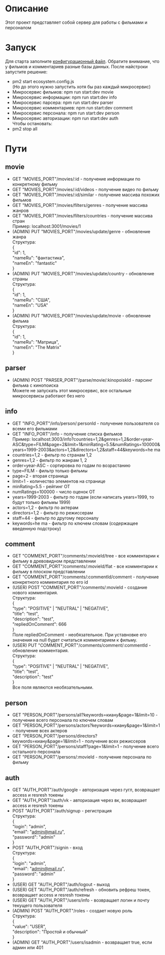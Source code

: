 # Описание
Этот проект представляет собой сервер для работы с фильмами и персоналом

# Запуск
Для старта заполните [конфигурационный файл](.env). Обратите внимание, что у фильмов и комментариев разные базы данных. После найстроки запустите решение:  
- pm2 start ecosystem.config.js  
(Но до этого нужно запустить хотя бы раз каждый микросервис)  
- Микросервис фильмов: npm run start:dev movie  
- Микросервис информации: npm run start:dev info  
- Микросервис парсера: npm run start:dev parser  
- Микросервис комментариев: npm run start:dev comment  
- Микросервис персонала: npm run start:dev person  
- Микросервис авторизации: npm run start:dev auth  
Чтобы остановать:  
- pm2 stop all  

# Пути
## movie
- GET "MOVIES_PORT"/movies/:id - получение информации по конкретному фильму
- GET "MOVIES_PORT"/movies/:id/videos - получение видео по фильму
- GET "MOVIES_PORT"/movies/:id/similar - получение массива похожих фильмов  
- GET "MOVIES_PORT"/movies/filters/genres - получение массива жанров  
- GET "MOVIES_PORT"/movies/filters/countries - получение массива стран  
Пример: localhost:3001/movies/1  
- (ADMIN) PUT "MOVIES_PORT"/movies/update/genre - обновление жанра  
Структура:  
{  
    "id": 1,  
    "nameRu": "фантастика",  
    "nameEn": "fantastic"  
}  
- (ADMIN) PUT "MOVIES_PORT"/movies/update/country - обновление страны  
Структура:  
{  
    "id": 1,  
    "nameRu": "США",  
    "nameEn": "USA"  
}  
- (ADMIN) PUT "MOVIES_PORT"/movies/update/movie - обновление фильма  
Структура:  
{  
    "id": 1,  
    "nameRu": "Матрица",  
    "nameEn": "The Matrix"  
}  

## parser
- (ADMIN) POST "PARSER_PORT"/parse/movie/:kinopoiskId - парсинг фильма с кинопоиска  
Можете не запускать этот микросервис, все остальные микросервисы работают без него

## info
- GET "INFO_PORT"/info/person/:personId - получение пользователя со всеми его фильмами  
- GET "INFO_PORT"/info - получение списка фильмов  
Пример: localhost:3003/info?countries=1,2&genres=1,2&order=year-ASC&type=FILM&page=2&limit=1&minRating=5.5&numRatings=100000&years=1999-2003&actors=1,2&directors=1,2&staff=44&keywords=he ma  
- countries=1,2 - фильтр по странам 1,2
- genres=1,2 - фильтр по жанрам 1, 2
- order=year-ASC - сортировка по годам по возрастанию
- type=FILM - фильтр только фильмы
- page=2 - вторая страница
- limit=1 - количество элементов на странице
- minRating=5.5 - рейтинг ОТ
- numRatings=100000 - число оценок ОТ
- years=1999-2003 - фильтр по годам (если написать years=1999, то будут только фильмы 1999)
- actors=1,2 - фильтр по актерам  
- directors=1,2 - фильтр по режиссерам  
- staff=44 - фильтр по другому персоналу  
- keywords=he ma  - фильтр по ключем словам (содержащее введенную подстроку)

## comment
- GET "COMMENT_PORT"/comments/:movieId/tree - все комментарии к фильму в древовидном представлении
- GET "COMMENT_PORT"/comments/:movieId/flat - все комментарии к фильму в плоском представлении
- GET "COMMENT_PORT"/comments/:commentId/comment - получение конкретного комментария по его id
- (USER) POST "COMMENT_PORT"/comments/:movieId - создание нового комментария.  
Структура:  
{  
    "type": "POSITIVE" | "NEUTRAL" | "NEGATIVE",  
    "title": "test",  
    "description": "test",  
    "repliedOnComment": 666  
}  
Поле repliedOnComment - необязательное. При уставновке его значения на null будет считаться комментарием к фильму.  
- (USER) PUT "COMMENT_PORT"/comments/comment/:commentId - обновление комментария.  
Структура:  
{  
    "type": "POSITIVE" | "NEUTRAL" | "NEGATIVE",  
    "title": "test",  
    "description": "test"  
}  
Все поля являются необязательными.

## person
- GET "PERSON_PORT"/persons/all?keywords=киану&page=1&limit=10 - получение всего персонала по ключем словам  
- GET "PERSON_PORT"/persons/actors?keywords=киану&page=1&limit=1 - получение всех актеров  
- GET "PERSON_PORT"/persons/directors?keywords=киану&page=1&limit=1 - получение всех режиссеров  
- GET "PERSON_PORT"/persons/staff?page=1&limit=1 - получение всего остального персонала  
- GET "PERSON_PORT"/persons/:movieId - получение персонала по фильму  

## auth
- GET "AUTH_PORT"/auth/google - авторизация через гугл, возвращает access и resresh токены  
- GET "AUTH_PORT"/auth/vk - авторизация через вк, возвращает access и resresh токены  
- POST "AUTH_PORT"/auth/signup - регистрация  
Структура:  
{  
    "login": "admin",  
    "email": "admin@mail.ru",  
    "password": "admin"  
}  
- POST "AUTH_PORT"/signin - вход  
Структура:  
{  
    "login": "admin",  
    "email": "admin@mail.ru",  
    "password": "admin"  
}  
- (USER) GET "AUTH_PORT"/auth/logout - выход  
- (USER) GET "AUTH_PORT"/auth/refresh - обновить рефреш токен, возвращает access и resresh токены  
- (USER) GET "AUTH_PORT"/users/info - возвращает логин и почту текущего пользователя  
- (ADMIN) POST "AUTH_PORT"/roles - создает новую роль  
Структура:  
{  
    "value": "USER",  
    "description": "Простой и обычный"  
}  
- (ADMIN) GET "AUTH_PORT"/users/isadmin - возвращает true, если админ или 401